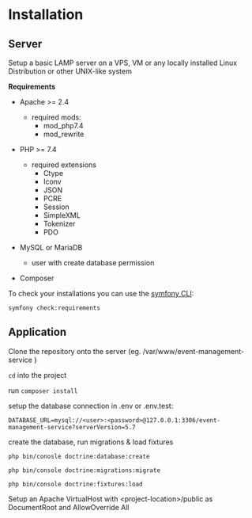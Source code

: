 # **Installation**

## **Server**
Setup a basic LAMP server on a VPS, VM or any locally installed Linux Distribution or other UNIX-like system

**Requirements**
- Apache >= 2.4
    - required mods:
        - mod_php7.4
        - mod_rewrite

- PHP >= 7.4
    - required extensions
        - Ctype
        - Iconv
        - JSON
        - PCRE
        - Session
        - SimpleXML
        - Tokenizer
        - PDO

- MySQL or MariaDB
    - user with create database permission
    
- Composer

To check your installations you can use the [symfony CLI](https://symfony.com/download):

`symfony check:requirements`

## **Application**

Clone the repository onto the server (eg. /var/www/event-management-service )

`cd` into the project 

run `composer install`

setup the database connection in .env or .env.test:

`DATABASE_URL=mysql://<user>:<password>@127.0.0.1:3306/event-management-service?serverVersion=5.7`

create the database, run migrations & load fixtures

`php bin/conosle doctrine:database:create`

`php bin/console doctrine:migrations:migrate`

`php bin/console doctrine:fixtures:load`

Setup an Apache VirtualHost with \<project-location\>/public as DocumentRoot and AllowOverride All